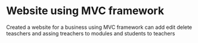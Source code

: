 # Website using MVC framework
 Created a website for a business using MVC framework can add edit delete teaschers and assing treachers to modules and students to teachers

